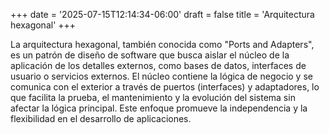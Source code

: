 +++
date = '2025-07-15T12:14:34-06:00'
draft = false
title = 'Arquitectura hexagonal'
+++


La arquitectura hexagonal, también conocida como "Ports and Adapters", es un patrón de diseño de software que busca aislar el núcleo de la aplicación de los detalles externos, como bases de datos, interfaces de usuario o servicios externos. El núcleo contiene la lógica de negocio y se comunica con el exterior a través de puertos (interfaces) y adaptadores, lo que facilita la prueba, el mantenimiento y la evolución del sistema sin afectar la lógica principal. Este enfoque promueve la independencia y la flexibilidad en el desarrollo de aplicaciones.